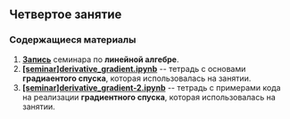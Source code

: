 ## Четвертое занятие

### Содержащиеся материалы
1. [**Запись**](https://www.youtube.com/watch?v=YlHVxQ5R4H4&t=1s)  семинара по **линейной алгебре**.
2. [**[seminar]derivative_gradient.ipynb**](./[seminar]derivative_gradient.ipynb) -- тетрадь с основами **градиаентого спуска**, которая использовалась на занятии. 
3. [**[seminar]derivative_gradient-2.ipynb**](./[seminar]derivative_gradient-2.ipynb) -- тетрадь с примерами кода на реализации **градиентного спуска**, которая использовалась на занятии. 
